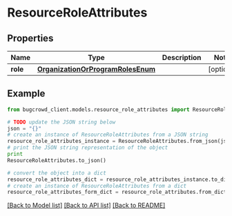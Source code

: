 # ResourceRoleAttributes


## Properties

Name | Type | Description | Notes
------------ | ------------- | ------------- | -------------
**role** | [**OrganizationOrProgramRolesEnum**](OrganizationOrProgramRolesEnum.md) |  | [optional] 

## Example

```python
from bugcrowd_client.models.resource_role_attributes import ResourceRoleAttributes

# TODO update the JSON string below
json = "{}"
# create an instance of ResourceRoleAttributes from a JSON string
resource_role_attributes_instance = ResourceRoleAttributes.from_json(json)
# print the JSON string representation of the object
print
ResourceRoleAttributes.to_json()

# convert the object into a dict
resource_role_attributes_dict = resource_role_attributes_instance.to_dict()
# create an instance of ResourceRoleAttributes from a dict
resource_role_attributes_form_dict = resource_role_attributes.from_dict(resource_role_attributes_dict)
```
[[Back to Model list]](../README.md#documentation-for-models) [[Back to API list]](../README.md#documentation-for-api-endpoints) [[Back to README]](../README.md)



